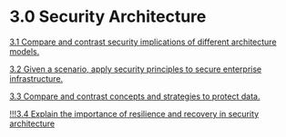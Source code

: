 # 3.0 Security Architecture

[3.1 Compare and contrast security implications of different
architecture models.](3%200%20Security%20Architecture%201769c4fd2614801a8ad3fe4a1f0706ac/3%201%20Compare%20and%20contrast%20security%20implications%20of%20%201769c4fd261480fdacd7feb923678afe.md)

[3.2 Given a scenario, apply security principles to secure enterprise
infrastructure.](3%200%20Security%20Architecture%201769c4fd2614801a8ad3fe4a1f0706ac/3%202%20Given%20a%20scenario,%20apply%20security%20principles%20to%2017a9c4fd2614802b820dd547ced25793.md)

[3.3 Compare and contrast concepts and strategies to protect data.](3%200%20Security%20Architecture%201769c4fd2614801a8ad3fe4a1f0706ac/3%203%20Compare%20and%20contrast%20concepts%20and%20strategies%20t%2017c9c4fd261480b7b2e3c829ecce41f4.md)

[!!!3.4 Explain the importance of resilience and recovery in security
architecture](3%200%20Security%20Architecture%201769c4fd2614801a8ad3fe4a1f0706ac/!!!3%204%20Explain%20the%20importance%20of%20resilience%20and%20re%2017f9c4fd26148001826ac4b63ea6501a.md)